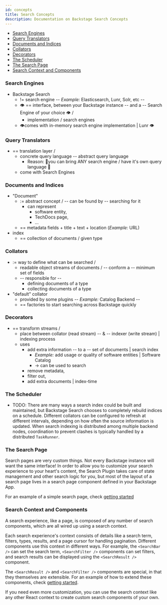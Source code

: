 ```yaml
---
id: concepts
title: Search Concepts
description: Documentation on Backstage Search Concepts
---
```


- [Search Engines](#search-engines)
- [Query Translators](#query-translators)
- [Documents and Indices](#documents-and-indices)
- [Collators](#collators)
- [Decorators](#decorators)
- [The Scheduler](#the-scheduler)
- [The Search Page](#the-search-page)
- [Search Context and Components](#search-context-and-components)

### Search Engines

* Backstage Search
  * != search engine -- _Example:_ Elasticsearch, Lunr, Solr, etc -- 
  * 👁️ == interface, between your Backstage instance -- and a -- Search Engine of your choice 👁️ / 
    * implementation / search engines
  * 👁️comes with in-memory search engine implementation | Lunr 👁️

### Query Translators

* == translation layer / 
  * concrete query language -- abstract query language 
    * Reason: 🧠you can bring ANY search engine / have it's own query language  🧠
  * come with Search Engines

### Documents and Indices

* "Document"
  * := abstract concept / -- can be found by -- searching for it
    * can represent
      * software entity,
      * TechDocs page,
      * ...
  * == metadata fields + title + text + location (_Example:_ URL)
* index
  * == collection of documents / given type

### Collators

* := way to define what can be searched /
  * readable object streams of documents / -- conform a -- minimum set of fields
  * -- responsible for --
    * defining documents of a type
    * collecting documents of a type
* "default" collator
  * provided by some plugins -- _Example:_ Catalog Backend --
  * == factories to start searching across Backstage quickly

### Decorators

* == transform streams / 
  * place between collator (read stream) -- & -- indexer (write stream) | indexing process
  * uses
    * add extra information -- to a -- set of documents | search index 
      * _Example:_ add usage or quality of software entities | Software Catalog
      * -> can be used to search
    * remove metadata,
    * filter out,
    * add extra documents | index-time

### The Scheduler

* TODO:
There are many ways a search index could be built and maintained, but Backstage
Search chooses to completely rebuild indices on a schedule. Different collators
can be configured to refresh at different intervals, depending on how often the
source information is updated. When search indexing is distributed among multiple
backend nodes, coordination to prevent clashes is typically handled by a
distributed `TaskRunner`.

### The Search Page

Search pages are very custom things. Not every Backstage instance will want the
same interface! In order to allow you to customize your search experience to
your heart's content, the Search Plugin takes care of state management and other
search logic for you, but most of the layout of a search page lives in a search
page component defined in your Backstage App.

For an example of a simple search page, check
[getting started](./getting-started.md#adding-search-to-the-frontend)

### Search Context and Components

A search experience, like a page, is composed of any number of search
components, which are all wired up using a search context.

Each search experience's context consists of details like a search term,
filters, types, results, and a page cursor for handling pagination. Different
components use this context in different ways. For example, the `<SearchBar />`
can set the search term, `<SearchFilter />` components can set filters, and
search results can be displayed using the `<SearchResult />` component.

The `<SearchResult />` and `<SearchFilter />` components are special, in that
they themselves are extensible. For an example of how to extend these
components, check
[getting started](./getting-started.md#adding-search-to-the-frontend).

If you need even more customization, you can use the search context like any
other React context to create custom search components of your own.
